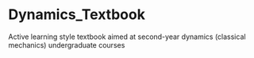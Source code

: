 # Dynamics_Textbook
Active learning style textbook aimed at second-year dynamics (classical mechanics) undergraduate courses
